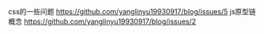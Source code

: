 css的一些问题 https://github.com/yanglinyu19930917/blog/issues/5
js原型链概念 https://github.com/yanglinyu19930917/blog/issues/2
